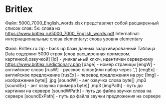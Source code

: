 # Britlex
Файл: 5000_7000_English_words.xlsx представляет собой расширенный список слов:
  5к: слова из https://www.britlex.ru/5000_7000_English_words.pdf
  Internatinal: интернациональные слова
  elementary: слова уровня elementary
  
Файл: Britlex.ru.zip - back up базы данных заархивированный
    Таблица Data содержит 5000 строк [слов расширенная примером, картинкой,озвучкой]
    [Id]      - уникальный ключ, идентичен серверному https://www.britlex.ru/dictionary.php
    [page]    - номер страницы
    [engW]    - английское слово
    [rusW]    - русское слово(или набор через ',')
    [engEx]   - английское предложение
    [rusEx]   - перевод предложения на рус
    [Img]     -  изображение byte[] ,jpg
    [soundW]  - анг озвучка слова byte[] ,mp3
    [soundEx] - анг озвучка примера byte[] ,mp3
    [imgPath] - путь до картинки на сервере 
    [soundWPath] - путь до файла звучки слова на сервере
    [soundExPath] - путь до файла звучки предложения на сервере
    
